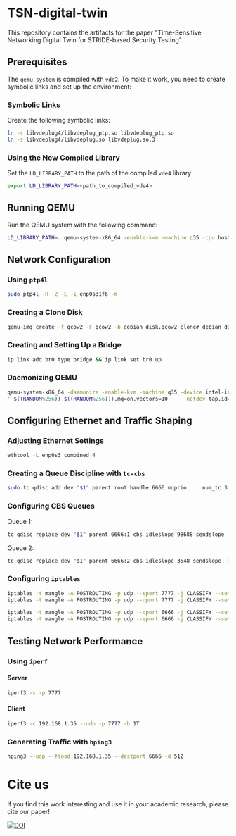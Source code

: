 <!--
    Copyright (C) 2024 Lorenzo Rinieri, Andrea Giovine, Andrea Melis

    This program is free software: you can redistribute it and/or modify
    it under the terms of the GNU General Public License as published by
    the Free Software Foundation, either version 3 of the License, or
    (at your option) any later version.

    This program is distributed in the hope that it will be useful,
    but WITHOUT ANY WARRANTY; without even the implied warranty of
    MERCHANTABILITY or FITNESS FOR A PARTICULAR PURPOSE.  See the
    GNU General Public License for more details.

    You should have received a copy of the GNU General Public License
    along with this program.  If not, see <https://www.gnu.org/licenses/>. 
-->

# TSN-digital-twin
This repository contains the artifacts for the paper "Time-Sensitive Networking Digital Twin for STRIDE-based Security Testing".

## Prerequisites

The `qemu-system` is compiled with `vde2`. To make it work, you need to create symbolic links and set up the environment:

### Symbolic Links
Create the following symbolic links:
```bash
ln -s libvdeplug4/libvdeplug_ptp.so libvdeplug_ptp.so
ln -s libvdeplug4/libvdeplug.so libvdeplug.so.3
```

### Using the New Compiled Library
Set the `LD_LIBRARY_PATH` to the path of the compiled `vde4` library:
```bash
export LD_LIBRARY_PATH=<path_to_compiled_vde4>
```

## Running QEMU

Run the QEMU system with the following command:
```bash
LD_LIBRARY_PATH=. qemu-system-x86_64 -enable-kvm -machine q35 -cpu host -device intel-iommu -m 512     -drive file=/home/gio/tesi/clone_debian_disk.qcow2,format=qcow2     -net nic,macaddr=52:54:00:11:22:11 -net vde,sock=ptp://
```

## Network Configuration

### Using `ptp4l`
```bash
sudo ptp4l -H -2 -E -i enp0s31f6 -m
```

### Creating a Clone Disk
```bash
qemu-img create -f qcow2 -F qcow2 -b debian_disk.qcow2 clone#_debian_disk.qcow2
```

### Creating and Setting Up a Bridge
```bash
ip link add br0 type bridge && ip link set br0 up
```

### Daemonizing QEMU
```bash
qemu-system-x86_64 -daemonize -enable-kvm -machine q35 -device intel-iommu -cpu host -m 1024     -drive file=clone1_debian_disk.qcow2     -device virtio-net,netdev=net0,mac=$(printf 'DE:AD:BE:EF:%02X:%02X
' $((RANDOM%256)) $((RANDOM%256))),mq=on,vectors=10     -netdev tap,id=net0,queues=4,vhost=on,script=/home/gio/tesi/qemu-ifup.sh     -nic user,hostfwd=tcp::60022-:22
```

## Configuring Ethernet and Traffic Shaping

### Adjusting Ethernet Settings
```bash
ethtool -L enp0s3 combined 4
```

### Creating a Queue Discipline with `tc-cbs`
```bash
sudo tc qdisc add dev "$1" parent root handle 6666 mqprio     num_tc 3     map 2 2 1 0 2 2 2 2 2 2 2 2 2 2 2 2     queues 1@0 1@1 2@2     hw 0
```

### Configuring CBS Queues
Queue 1:
```bash
tc qdisc replace dev "$1" parent 6666:1 cbs idleslope 98688 sendslope -901312 hicredit 153 locredit -1389 offload 0
```

Queue 2:
```bash
tc qdisc replace dev "$1" parent 6666:2 cbs idleslope 3648 sendslope -996352 hicredit 12 locredit -113 offload 0
```

### Configuring `iptables`
```bash
iptables -t mangle -A POSTROUTING -p udp --sport 7777 -j CLASSIFY --set-class 6666:2
iptables -t mangle -A POSTROUTING -p udp --dport 7777 -j CLASSIFY --set-class 6666:2

iptables -t mangle -A POSTROUTING -p udp --dport 6666 -j CLASSIFY --set-class 6666:3
iptables -t mangle -A POSTROUTING -p udp --sport 6666 -j CLASSIFY --set-class 6666:3
```

## Testing Network Performance

### Using `iperf`
#### Server
```bash
iperf3 -s -p 7777
```

#### Client
```bash
iperf3 -c 192.168.1.35 --udp -p 7777 -b 1T
```

### Generating Traffic with `hping3`
```bash
hping3 --udp --flood 192.168.1.35 --destport 6666 -d 512
```

# Cite us
If you find this work interesting and use it in your academic research, please cite our paper!

[![DOI](https://zenodo.org/badge/890696790.svg)](https://doi.org/10.5281/zenodo.14187717)

